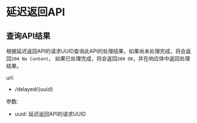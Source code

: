 # 延迟返回API  

## 查询API结果  

根据延迟返回API的请求UUID查询此API的处理结果，如果尚未处理完成，将会返回`204 No Content`，
如果已处理完成，将会返回`200 OK`，并在响应体中返回处理结果。  

url:

- /delayed/{uuid}

参数:

- uuid: 延迟返回API的请求UUID

